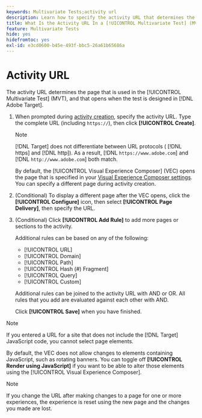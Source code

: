 ```yaml
---
keywords: Multivariate Tests;activity url
description: Learn how to specify the activity URL that determines the page that is used in the test and that opens when the [!UICONTROL Multivariate Test] activity is designed using [!DNL Adobe Target].
title: What Is the Activity URL In a [!UICONTROL Multivariate Test] (MVT) Activity?
feature: Multivariate Tests
hide: yes
hidefromtoc: yes
exl-id: e3cd0600-b45e-493f-bbc5-26a61b65686a
---
```

# Activity URL

The activity URL determines the page that is used in the [!UICONTROL Multivariate Test] (MVT), and that opens when the test is designed in [!DNL Adobe Target].

1. When prompted during [activity creation](/help/main/c-activities/c-multivariate-testing/t-create-multivariate-test/create-multivariate-test.md), specify the activity URL. Type the complete URL (including `https://`), then click **[!UICONTROL Create]**.

   >[!NOTE]
   >
   >[!DNL Target] does not differentiate between URL protocols ( [!DNL https] and [!DNL http]). As a result, [!DNL `https://www.adobe.com`] and [!DNL `http://www.adobe.com`] both match.

   By default, the [!UICONTROL Visual Experience Composer] (VEC) opens the page that is specified in your [Visual Experience Composer settings](/help/main/administrating-target/visual-experience-composer-set-up.md). You can specify a different page during activity creation.

1. (Conditional) To display a different page after the VEC opens, click the **[!UICONTROL Configure]** icon, then select **[!UICONTROL Page Delivery]**, then specify the URL.

1. (Conditional) Click **[!UICONTROL Add Rule]** to add more pages or sections to the activity.

   Additional rules can be based on any of the following:

   * [!UICONTROL  URL] 
   * [!UICONTROL Domain] 
   * [!UICONTROL Path] 
   * [!UICONTROL Hash (#) Fragment] 
   * [!UICONTROL Query] 
   * [!UICONTROL Custom]

   Additional rules can be joined to the activity URL with AND or OR. All rules that you add are evaluated against each other with AND.

   Click **[!UICONTROL Save]** when you have finished.

>[!NOTE]
>
>If you entered a URL for a site that does not include the [!DNL Target] JavaScript code, you cannot select page elements.
>
>By default, the VEC does not allow changes to elements containing JavaScript, such as rotating banners. You can toggle off **[!UICONTROL Render using JavaScript]** if you want to be able to alter those elements using the [!UICONTROL Visual Experience Composer].

>[!NOTE]
>
>If you change the URL after making changes to a page for one or more experiences, the experience is reset using the new page and the changes you made are lost.
